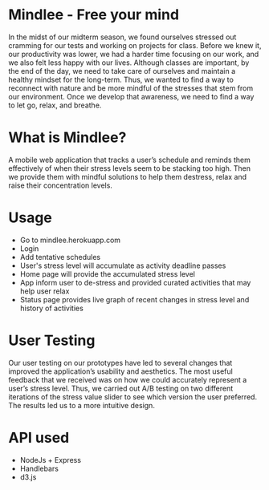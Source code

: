 Mindlee - Free your mind
====

In the midst of our midterm season, we found ourselves stressed out cramming for our tests and working on projects for class. Before we knew it, our productivity was lower, we had a harder time focusing on our work, and we also felt less happy with our lives. Although classes are important, by the end of the day, we need to take care of ourselves and maintain a healthy mindset for the long-term. Thus, we wanted to find a way to reconnect with nature and be more mindful of the stresses that stem from our environment. Once we develop that awareness, we need to find a way to let go, relax, and breathe.

What is Mindlee?
====
A mobile web application that tracks a user’s schedule and reminds them effectively of when their stress levels seem to be stacking too high. Then we provide them with mindful solutions to help them destress, relax and raise their concentration levels.

Usage
====
- Go to mindlee.herokuapp.com
- Login
- Add tentative schedules
- User's stress level will accumulate as activity deadline passes
- Home page will provide the accumulated stress level
- App inform user to de-stress and provided curated activities that may help user relax
- Status page provides live graph of recent changes in stress level and history of activities

User Testing
====
Our user testing on our prototypes have led to several changes that improved the application’s usability and aesthetics. The most useful feedback that we received was on how we could accurately represent a user’s stress level. Thus, we carried out A/B testing on two different iterations of the stress value slider to see which version the user preferred. The results led us to a more intuitive design.

API used
====
- NodeJs + Express
- Handlebars
- d3.js
